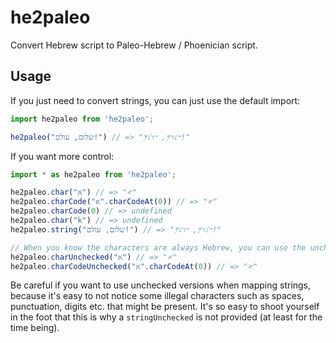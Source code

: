 # he2paleo

Convert Hebrew script to Paleo-Hebrew / Phoenician script.

## Usage

If you just need to convert strings, you can just use the default import:
```typescript
import he2paleo from 'he2paleo';

he2paleo("שלום, עולם!") // => "𐤔𐤋𐤅𐤌, 𐤏𐤅𐤋𐤌!"
```

If you want more control:
```typescript
import * as he2paleo from 'he2paleo';

he2paleo.char("א") // => "𐤀"
he2paleo.charCode("א".charCodeAt(0)) // => "𐤀"
he2paleo.charCode(0) // => undefined
he2paleo.char("k") // => undefined
he2paleo.string("שלום, עולם!") // => "𐤔𐤋𐤅𐤌, 𐤏𐤅𐤋𐤌!"

// When you know the characters are always Hebrew, you can use the unchecked versions:
he2paleo.charUnchecked("א") // => "𐤀"
he2paleo.charCodeUnchecked("א".charCodeAt(0)) // => "𐤀"
```

Be careful if you want to use unchecked versions when mapping strings, because it's easy to not notice some illegal characters such as spaces, punctuation, digits etc. that might be present. It's so easy to shoot yourself in the foot that this is why a `stringUnchecked` is not provided (at least for the time being).
